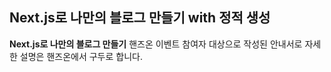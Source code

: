 ## Next.js로 나만의 블로그 만들기 with 정적 생성

**Next.js로 나만의 블로그 만들기** 핸즈온 이벤트 참여자 대상으로 작성된 안내서로
자세한 설명은 핸즈온에서 구두로 합니다.
